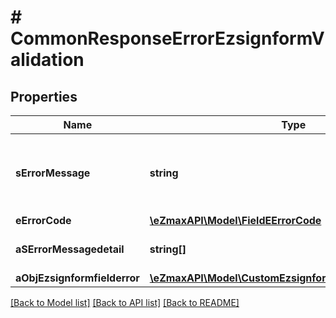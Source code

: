# # CommonResponseErrorEzsignformValidation

## Properties

Name | Type | Description | Notes
------------ | ------------- | ------------- | -------------
**sErrorMessage** | **string** | The message giving details about the error |
**eErrorCode** | [**\eZmaxAPI\Model\FieldEErrorCode**](FieldEErrorCode.md) |  |
**aSErrorMessagedetail** | **string[]** | More error message detail | [optional]
**aObjEzsignformfielderror** | [**\eZmaxAPI\Model\CustomEzsignformfielderrorResponse[]**](CustomEzsignformfielderrorResponse.md) |  |

[[Back to Model list]](../../README.md#models) [[Back to API list]](../../README.md#endpoints) [[Back to README]](../../README.md)

